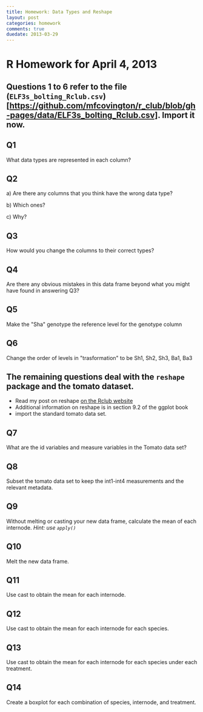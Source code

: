 ```yaml
---
title: Homework: Data Types and Reshape
layout: post
categories: homework
comments: true
duedate: 2013-03-29
---
```


R Homework for April 4, 2013
========================================================

## Questions 1 to 6 refer to the file (`ELF3s_bolting_Rclub.csv`)[https://github.com/mfcovington/r_club/blob/gh-pages/data/ELF3s_bolting_Rclub.csv]. Import it now.

Q1
--
What data types are represented in each column?

Q2
--
a) Are there any columns that you think have the wrong data type?  

b) Which ones? 

c) Why?

Q3
--
How would you change the columns to their correct types?

Q4
--
Are there any obvious mistakes in this data frame beyond what you might have found in answering Q3?

Q5
--
Make the "Sha" genotype the reference level for the genotype column

Q6
--
Change the order of levels in "trasformation" to be Sh1, Sh2, Sh3, Ba1, Ba3

## The remaining questions deal with the `reshape` package and the tomato dataset.
* Read my post on reshape [on the Rclub website](http://mfcovington.github.com/r_club/resources/2013/03/28/Reshape/)
* Additional information on reshape is in section 9.2 of the ggplot book
* import the standard tomato data set.


Q7
--
What are the id variables and measure variables in the Tomato data set?

Q8
--
Subset the tomato data set to keep the int1-int4 measurements and the relevant metadata.

Q9
--
Without melting or casting your new data frame, calculate the mean of each internode. *Hint: use `apply()`*

Q10
---
Melt the new data frame.

Q11
---
Use cast to obtain the mean for each internode.

Q12
---
Use cast to obtain the mean for each internode for each species.

Q13
---
Use cast to obtain the mean for each internode for each species under each treatment.

Q14
---
Create a boxplot for each combination of species, internode, and treatment.

